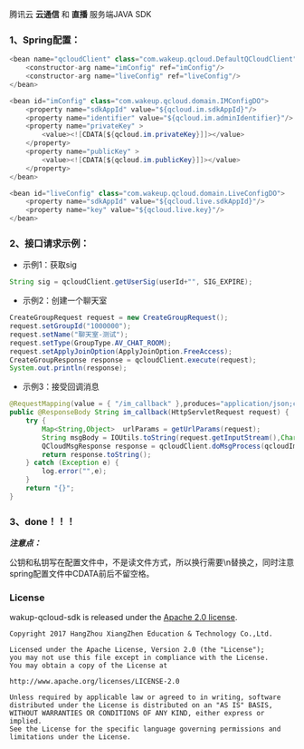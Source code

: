 腾讯云 **云通信** 和 **直播** 服务端JAVA SDK

### 1、Spring配置：

```java
<bean name="qcloudClient" class="com.wakeup.qcloud.DefaultQCloudClient" >
	<constructor-arg name="imConfig" ref="imConfig"/>
	<constructor-arg name="liveConfig" ref="liveConfig"/>
</bean>

<bean id="imConfig" class="com.wakeup.qcloud.domain.IMConfigDO">
	<property name="sdkAppId" value="${qcloud.im.sdkAppId}"/>
	<property name="identifier" value="${qcloud.im.adminIdentifier}"/>
	<property name="privateKey" >
		<value><![CDATA[${qcloud.im.privateKey}]]></value>
	</property>
	<property name="publicKey" >
		<value><![CDATA[${qcloud.im.publicKey}]]></value>
	</property>
</bean>

<bean id="liveConfig" class="com.wakeup.qcloud.domain.LiveConfigDO">
	<property name="sdkAppId" value="${qcloud.live.sdkAppId}"/>
	<property name="key" value="${qcloud.live.key}"/>
</bean>
```

### 2、接口请求示例：


- 示例1：获取sig
```java
String sig = qcloudClient.getUserSig(userId+"", SIG_EXPIRE);
```

- 示例2：创建一个聊天室
```java
CreateGroupRequest request = new CreateGroupRequest();
request.setGroupId("1000000");
request.setName("聊天室-测试");
request.setType(GroupType.AV_CHAT_ROOM);
request.setApplyJoinOption(ApplyJoinOption.FreeAccess);
CreateGroupResponse response = qcloudClient.execute(request);
System.out.println(response);
```

- 示例3：接受回调消息
```java
@RequestMapping(value = { "/im_callback" },produces="application/json;charset=utf-8")
public @ResponseBody String im_callback(HttpServletRequest request) {
	try {
		Map<String,Object>  urlParams = getUrlParams(request);
		String msgBody = IOUtils.toString(request.getInputStream(),Charset.forName("utf-8"));
		QCloudMsgResponse response = qcloudClient.doMsgProcess(qcloudImMsgListener, msgBody, urlParams);
		return response.toString();
	} catch (Exception e) {
		log.error("",e);
	}
	return "{}";
}
```

### 3、done！！！



***注意点：***

公钥和私钥写在配置文件中，不是读文件方式，所以换行需要\n替换之，同时注意spring配置文件中CDATA前后不留空格。



### License

wakup-qcloud-sdk is released under the [Apache 2.0 license](https://github.com/alibaba/fastjson/blob/master/license.txt).

```
Copyright 2017 HangZhou XiangZhen Education & Technology Co.,Ltd.

Licensed under the Apache License, Version 2.0 (the "License");
you may not use this file except in compliance with the License.
You may obtain a copy of the License at

http://www.apache.org/licenses/LICENSE-2.0

Unless required by applicable law or agreed to in writing, software
distributed under the License is distributed on an "AS IS" BASIS,
WITHOUT WARRANTIES OR CONDITIONS OF ANY KIND, either express or implied.
See the License for the specific language governing permissions and
limitations under the License.
```